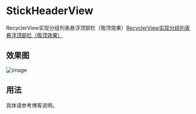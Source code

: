 # StickHeaderView
RecyclerView实现分组列表悬浮顶部栏（吸顶效果）[RecyclerView实现分组列表悬浮顶部栏（吸顶效果）](https://www.jianshu.com/p/26b0911f396f)
## 效果图
 ![image](https://github.com/Lichenwei-Dev/StickHeaderView/blob/master/screenshot/StickHeaderView.gif)
## 用法
具体请参考博客说明。
